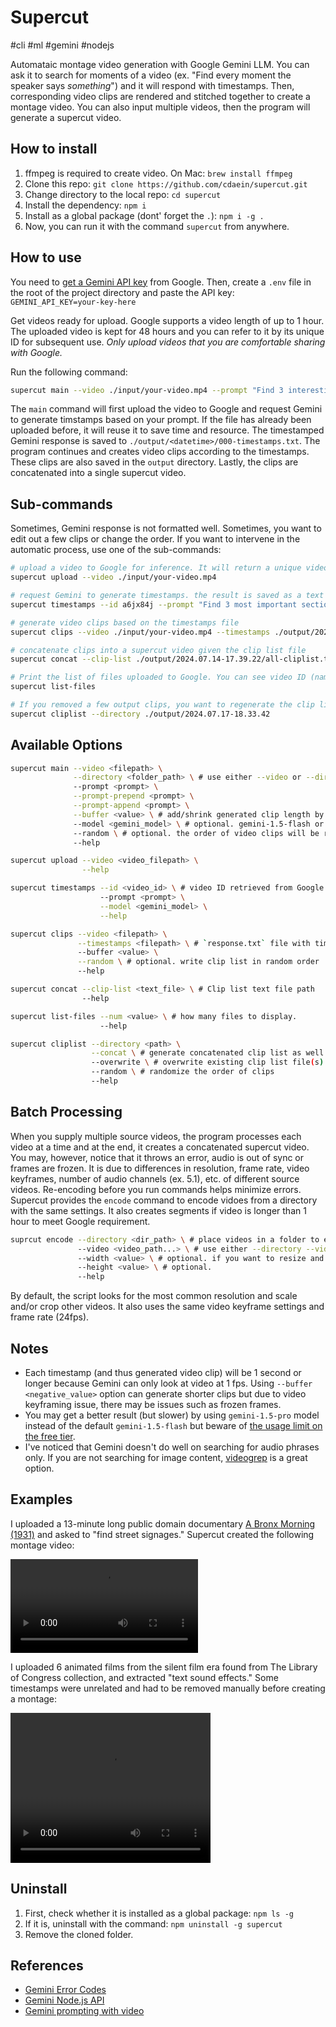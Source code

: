 # Supercut

#cli #ml #gemini #nodejs

Automataic montage video generation with Google Gemini LLM. You can ask it to search for moments of a video (ex. "Find every moment the speaker says _something_") and it will respond with timestamps. Then, corresponding video clips are rendered and stitched together to create a montage video. You can also input multiple videos, then the program will generate a supercut video.

## How to install

1. ffmpeg is required to create video. On Mac: `brew install ffmpeg`
1. Clone this repo: `git clone https://github.com/cdaein/supercut.git`
1. Change directory to the local repo: `cd supercut`
1. Install the dependency: `npm i`
1. Install as a global package (dont' forget the `.`): `npm i -g .`
1. Now, you can run it with the command `supercut` from anywhere.

## How to use

You need to [get a Gemini API key](https://aistudio.google.com/) from Google. Then, create a `.env` file in the root of the project directory and paste the API key: `GEMINI_API_KEY=your-key-here`

Get videos ready for upload. Google supports a video length of up to 1 hour. The uploaded video is kept for 48 hours and you can refer to it by its unique ID for subsequent use. _Only upload videos that you are comfortable sharing with Google._

Run the following command:

```sh
supercut main --video ./input/your-video.mp4 --prompt "Find 3 interesting moments from the video."
```

The `main` command will first upload the video to Google and request Gemini to generate timstamps based on your prompt. If the file has already been uploaded before, it will reuse it to save time and resource. The timestamped Gemini response is saved to `./output/<datetime>/000-timestamps.txt`. The program continues and creates video clips according to the timestamps. These clips are also saved in the `output` directory. Lastly, the clips are concatenated into a single supercut video.

## Sub-commands

Sometimes, Gemini response is not formatted well. Sometimes, you want to edit out a few clips or change the order. If you want to intervene in the automatic process, use one of the sub-commands:

```sh
# upload a video to Google for inference. It will return a unique video ID.
supercut upload --video ./input/your-video.mp4

# request Gemini to generate timestamps. the result is saved as a text file.
supercut timestamps --id a6jx84j --prompt "Find 3 most important sections from the video"

# generate video clips based on the timestamps file
supercut clips --video ./input/your-video.mp4 --timestamps ./output/2024.07.13-16.50.26/000-timestamps.txt

# concatenate clips into a supercut video given the clip list file
supercut concat --clip-list ./output/2024.07.14-17.39.22/all-cliplist.txt

# Print the list of files uploaded to Google. You can see video ID (name), etc.
supercut list-files

# If you removed a few output clips, you want to regenerate the clip list
supercut cliplist --directory ./output/2024.07.17-18.33.42
```

## Available Options

```sh
supercut main --video <filepath> \
              --directory <folder_path> \ # use either --video or --directory, but not both
              --prompt <prompt> \
              --prompt-prepend <prompt> \
              --prompt-append <prompt> \
              --buffer <value> \ # add/shrink generated clip length by value in seconds
              --model <gemini_model> \ # optional. gemini-1.5-flash or gemini-1.5-pro
              --random \ # optional. the order of video clips will be randomized
              --help

supercut upload --video <video_filepath> \
                --help

supercut timestamps --id <video_id> \ # video ID retrieved from Google
                    --prompt <prompt> \
                    --model <gemini_model> \
                    --help

supercut clips --video <filepath> \
               --timestamps <filepath> \ # `response.txt` file with timestamps
               --buffer <value> \
               --random \ # optional. write clip list in random order
               --help

supercut concat --clip-list <text_file> \ # Clip list text file path
                --help

supercut list-files --num <value> \ # how many files to display.
                    --help

supercut cliplist --directory <path> \
                  --concat \ # generate concatenated clip list as well
                  --overwrite \ # overwrite existing clip list file(s)
                  --random \ # randomize the order of clips
                  --help
```

## Batch Processing

When you supply multiple source videos, the program processes each video at a time and at the end, it creates a concatenated supercut video. You may, however, notice that it throws an error, audio is out of sync or frames are frozen. It is due to differences in resolution, frame rate, video keyframes, number of audio channels (ex. 5.1), etc. of different source videos. Re-encoding before you run commands helps minimize errors. Supercut provides the `encode` command to encode vidoes from a directory with the same settings. It also creates segments if video is longer than 1 hour to meet Google requirement.

```sh
suprcut encode --directory <dir_path> \ # place videos in a folder to encode
               --video <video_path...> \ # use either --directory --video, but not both
               --width <value> \ # optional. if you want to resize and crop
               --height <value> \ # optional.
               --help
```

By default, the script looks for the most common resolution and scale and/or crop other videos. It also uses the same video keyframe settings and frame rate (24fps).

## Notes

- Each timestamp (and thus generated video clip) will be 1 second or longer because Gemini can only look at video at 1 fps. Using `--buffer <negative_value>` option can generate shorter clips but due to video keyframing issue, there may be issues such as frozen frames.
- You may get a better result (but slower) by using `gemini-1.5-pro` model instead of the default `gemini-1.5-flash` but beware of [the usage limit on the free tier](https://ai.google.dev/pricing).
- I've noticed that Gemini doesn't do well on searching for audio phrases only. If you are not searching for image content, [videogrep](https://github.com/antiboredom/videogrep) is a great option.

## Examples

I uploaded a 13-minute long public domain documentary [A Bronx Morning (1931)](https://www.loc.gov/item/2021604036/) and asked to "find street signages." Supercut created the following montage video:

<video src="https://github.com/user-attachments/assets/e5335458-ab37-406e-a9ce-020c99f89a19"></video>

I uploaded 6 animated films from the silent film era found from The Library of Congress collection, and extracted "text sound effects." Some timestamps were unrelated and had to be removed manually before creating a montage:

<video width="320" height="240" src="https://github.com/user-attachments/assets/4115d49c-14be-45a8-9a1e-3427d6ed65de"></video>

## Uninstall

1. First, check whether it is installed as a global package: `npm ls -g`
2. If it is, uninstall with the command: `npm uninstall -g supercut`
3. Remove the cloned folder.

## References

- [Gemini Error Codes](https://ai.google.dev/gemini-api/docs/troubleshooting#error-codes)
- [Gemini Node.js API](https://github.com/google-gemini/generative-ai-js/)
- [Gemini prompting with video](https://ai.google.dev/gemini-api/docs/vision?lang=node)
